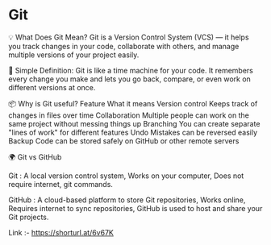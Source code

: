 # Git

💡 What Does Git Mean?
Git is a Version Control System (VCS) — it helps you track changes in your code, collaborate with others, and manage multiple versions of your project easily.

📘 Simple Definition:
Git is like a time machine for your code.
It remembers every change you make and lets you go back, compare, or even work on different versions at once.

📦 Why is Git useful?
Feature	What it means
Version control	Keeps track of changes in files over time
Collaboration	Multiple people can work on the same project without messing things up
Branching	You can create separate "lines of work" for different features
Undo	Mistakes can be reversed easily
Backup	Code can be stored safely on GitHub or other remote servers

🌍 Git vs GitHub

Git	: A local version control system, Works on your computer, Does not require internet, git commands.

GitHub : A cloud-based platform to store Git repositories, Works online, Requires internet to sync repositories, GitHub is used to host and share your Git projects.

Link :- https://shorturl.at/6v67K
